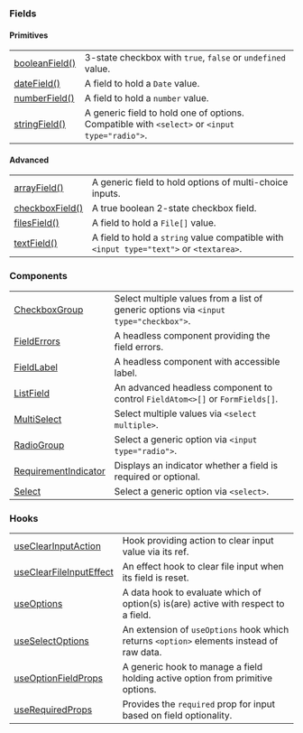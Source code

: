 ### Fields

#### Primitives

|                                                         |                                                                                               |
| ------------------------------------------------------- | --------------------------------------------------------------------------------------------- |
| [booleanField()](?path=/docs/fields-booleanfield--docs) | 3-state checkbox with `true`, `false` or `undefined` value.                                   |
| [dateField()](?path=/docs/fields-datefield--docs)       | A field to hold a `Date` value.                                                               |
| [numberField()](?path=/docs/fields-numberfield--docs)   | A field to hold a `number` value.                                                             |
| [stringField()](?path=/docs/fields-stringfield--docs)   | A generic field to hold one of options. Compatible with `<select>` or `<input type="radio">`. |

#### Advanced

|                                                                         |                                                                                         |
| ----------------------------------------------------------------------- | --------------------------------------------------------------------------------------- |
| [arrayField()](?path=/docs/fields-arrayfield--docs)                     | A generic field to hold options of multi-choice inputs.                                 |
| [checkboxField()](?path=/docs/fields-checkboxfield--docs#checkboxfield) | A true boolean 2-state checkbox field.                                                  |
| [filesField()](?path=/docs/fields-filesfield--docs)                     | A field to hold a `File[]` value.                                                       |
| [textField()](?path=/docs/fields-textfield--docs)                       | A field to hold a `string` value compatible with `<input type="text">` or `<textarea>`. |

### Components

|                                                                           |                                                                                      |
| ------------------------------------------------------------------------- | ------------------------------------------------------------------------------------ |
| [CheckboxGroup](?path=/docs/components-checkboxgroup--docs)               | Select multiple values from a list of generic options via `<input type="checkbox">`. |
| [FieldErrors](?path=/docs/components-fielderrors--docs)                   | A headless component providing the field errors.                                     |
| [FieldLabel](?path=/docs/components-fieldlabel--docs)                     | A headless component with accessible label.                                          |
| [ListField](?path=/docs/components-listfield--docs)                       | An advanced headless component to control `FieldAtom<>[]` or `FormFields[]`.         |
| [MultiSelect](?path=/docs/components-multiselect--docs)                   | Select multiple values via `<select multiple>`.                                      |
| [RadioGroup](?path=/docs/components-radiogroup--docs)                     | Select a generic option via `<input type="radio">`.                                  |
| [RequirementIndicator](?path=/docs/components-requirementindicator--docs) | Displays an indicator whether a field is required or optional.                       |
| [Select](?path=/docs/components-select--docs)                             | Select a generic option via `<select>`.                                              |

### Hooks

|                                                                            |                                                                                          |
| -------------------------------------------------------------------------- | ---------------------------------------------------------------------------------------- |
| [useClearInputAction](?path=/docs/hooks-useclearinputaction--docs)         | Hook providing action to clear input value via its ref.                                  |
| [useClearFileInputEffect](?path=/docs/hooks-useclearfileinputeffect--docs) | An effect hook to clear file input when its field is reset.                              |
| [useOptions](?path=/docs/hooks-useoptions--docs)                           | A data hook to evaluate which of option(s) is(are) active with respect to a field.       |
| [useSelectOptions](?path=/docs/hooks-useselectoptions--docs)               | An extension of `useOptions` hook which returns `<option>` elements instead of raw data. |
| [useOptionFieldProps](?path=/docs/hooks-useoptionfieldprops--docs)         | A generic hook to manage a field holding active option from primitive options.           |
| [useRequiredProps](?path=/docs/hooks-userequiredprops--docs)               | Provides the `required` prop for input based on field optionality.                       |
